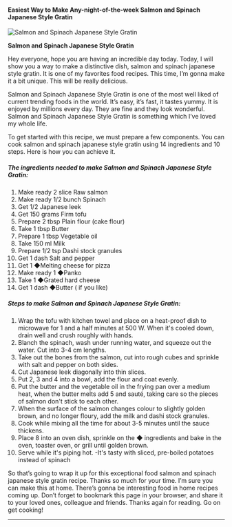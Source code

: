             

#### Easiest Way to Make Any-night-of-the-week Salmon and Spinach Japanese Style Gratin

![Salmon and Spinach Japanese Style Gratin](https://img-global.cpcdn.com/recipes/6685112629460992/751x532cq70/salmon-and-spinach-japanese-style-gratin-recipe-main-photo.jpg)

**Salmon and Spinach Japanese Style Gratin**

Hey everyone, hope you are having an incredible day today. Today, I will show you a way to make a distinctive dish, salmon and spinach japanese style gratin. It is one of my favorites food recipes. This time, I’m gonna make it a bit unique. This will be really delicious.

Salmon and Spinach Japanese Style Gratin is one of the most well liked of current trending foods in the world. It’s easy, it’s fast, it tastes yummy. It is enjoyed by millions every day. They are fine and they look wonderful. Salmon and Spinach Japanese Style Gratin is something which I’ve loved my whole life.

To get started with this recipe, we must prepare a few components. You can cook salmon and spinach japanese style gratin using 14 ingredients and 10 steps. Here is how you can achieve it.

##### The ingredients needed to make Salmon and Spinach Japanese Style Gratin:

1.  Make ready 2 slice Raw salmon
2.  Make ready 1/2 bunch Spinach
3.  Get 1/2 Japanese leek
4.  Get 150 grams Firm tofu
5.  Prepare 2 tbsp Plain flour (cake flour)
6.  Take 1 tbsp Butter
7.  Prepare 1 tbsp Vegetable oil
8.  Take 150 ml Milk
9.  Prepare 1/2 tsp Dashi stock granules
10.  Get 1 dash Salt and pepper
11.  Get 1 ◆Melting cheese for pizza
12.  Make ready 1 ◆Panko
13.  Take 1 ◆Grated hard cheese
14.  Get 1 dash ◆Butter ( if you like)

##### Steps to make Salmon and Spinach Japanese Style Gratin:

1.  Wrap the tofu with kitchen towel and place on a heat-proof dish to microwave for 1 and a half minutes at 500 W. When it's cooled down, drain well and crush roughly with hands.
2.  Blanch the spinach, wash under running water, and squeeze out the water. Cut into 3-4 cm lengths.
3.  Take out the bones from the salmon, cut into rough cubes and sprinkle with salt and pepper on both sides.
4.  Cut Japanese leek diagonally into thin slices.
5.  Put 2, 3 and 4 into a bowl, add the flour and coat evenly.
6.  Put the butter and the vegetable oil in the frying pan over a medium heat, when the butter melts add 5 and sauté, taking care so the pieces of salmon don't stick to each other.
7.  When the surface of the salmon changes colour to slightly golden brown, and no longer floury, add the milk and dashi stock granules.
8.  Cook while mixing all the time for about 3-5 minutes until the sauce thickens.
9.  Place 8 into an oven dish, sprinkle on the ◆ ingredients and bake in the oven, toaster oven, or grill until golden brown.
10.  Serve while it's piping hot. -It's tasty with sliced, pre-boiled potatoes instead of spinach

So that’s going to wrap it up for this exceptional food salmon and spinach japanese style gratin recipe. Thanks so much for your time. I’m sure you can make this at home. There’s gonna be interesting food in home recipes coming up. Don’t forget to bookmark this page in your browser, and share it to your loved ones, colleague and friends. Thanks again for reading. Go on get cooking!

* * *